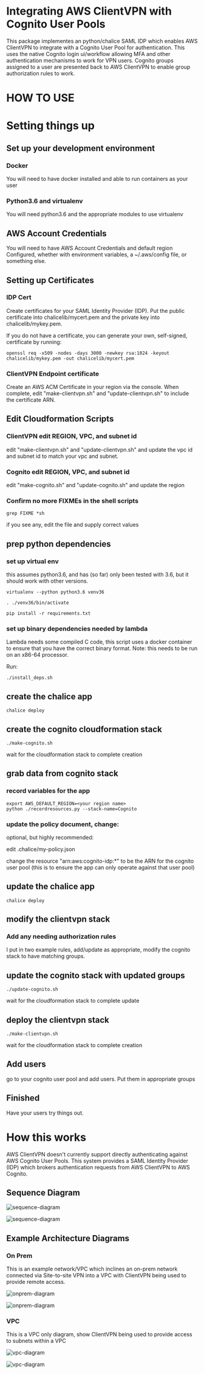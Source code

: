 # Integrating AWS ClientVPN with Cognito User Pools

This package implementes an python/chalice SAML IDP which enables AWS ClientVPN
to integrate with a Cognito User Pool for authentication. This uses the native
Cognito login ui/workflow allowing MFA and other authentication mechanisms
to work for VPN users. Cognito groups assigned to a user are presented
back to AWS ClientVPN to enable group authorization rules to work.

# HOW TO USE

# Setting things up

## Set up your development environment

### Docker

You will need to have docker installed
and able to run containers as your user

### Python3.6 and virtualenv

You will need python3.6 and the appropriate
modules to use virtualenv

##  AWS Account Credentials

You will need to have AWS Account Credentials and default region
Configured, whether with environment variables,
a ~/.aws/config file, or something else.

## Setting up Certificates

### IDP Cert

Create certificates for your SAML Identity Provider (IDP). Put the
public certificate into chalicelib/mycert.pem and the private key
into chalicelib/mykey.pem.

If you do not have a certificate, you can generate your own, self-signed,
certificate by running:

```
openssl req -x509 -nodes -days 3000 -newkey rsa:1024 -keyout chalicelib/mykey.pem -out chalicelib/mycert.pem
```

### ClientVPN Endpoint certificate

Create an AWS ACM Certificate in your region via the console. When
complete, edit "make-clientvpn.sh" and "update-clientvpn.sh" to include
the certificate ARN.

## Edit Cloudformation Scripts
### ClientVPN edit REGION, VPC, and subnet id

edit "make-clientvpn.sh" and "update-clientvpn.sh" and update the vpc id
and subnet id to match your vpc and subnet.

### Cognito edit REGION, VPC, and subnet id

edit "make-cognito.sh" and "update-cognito.sh" and update the region

### Confirm no more FIXMEs in the shell scripts

```
grep FIXME *sh
```

if you see any, edit the file and supply correct values

## prep python dependencies

### set up virtual env

this assumes python3.6, and has (so far) only been tested with 3.6, but
it should work with other versions.

```
virtualenv --python python3.6 venv36

. ./venv36/bin/activate

pip install -r requirements.txt
```

### set up binary dependencies needed by lambda

Lambda needs some compiled C code, this script
uses a docker container to ensure that you have the
correct binary format. Note: this needs to be run
on an x86-64 processor.

Run:

```
./install_deps.sh
```

## create the chalice app

```
chalice deploy
```

## create the cognito cloudformation stack

```
./make-cognito.sh
```

wait for the cloudformation stack to complete creation

## grab data from cognito stack

### record variables for the app

```
export AWS_DEFAULT_REGION=<your region name>
python ./recordresources.py --stack-name=Cognito
```

### update the policy document, change:

optional, but highly recommended:

edit .chalice/my-policy.json

change the resource "arn:aws:cognito-idp:*" to be the ARN for
the cognito user pool (this is to ensure the app
can only operate against that user pool)


## update the chalice app

```
chalice deploy
```

## modify the clientvpn stack

### Add any needing authorization rules

I put in two example rules, add/update as appropriate, modify
the cognito stack to have matching groups.

## update the cognito stack with updated groups

```
./update-cognito.sh
```

wait for the cloudformation stack to complete update

## deploy the clientvpn stack

```
./make-clientvpn.sh
```

wait for the cloudformation stack to complete creation

## Add users

go to your cognito user pool and add users. Put them in appropriate groups


## Finished

Have your users try things out.

# How this works

AWS ClientVPN doesn't currently support directly authenticating against AWS Cognito User Pools. This system provides a SAML Identity Provider (IDP) which brokers authentication requests from AWS ClientVPN to AWS Cognito.

## Sequence Diagram


![sequence-diagram](plantuml/sequence.png)

![sequence-diagram](http://www.plantuml.com/plantuml/proxy?cache=no&src=https://raw.githubusercontent.com/craighagan/ClientVPNSAMLIDP/main/plantuml/sequence.uml)

## Example Architecture Diagrams

### On Prem
This is an example network/VPC which inclines an on-prem network connected via Site-to-site VPN into a VPC with ClientVPN being used to provide remote access.


![onprem-diagram](plantuml/onprem-diagram.png)

![onprem-diagram](http://www.plantuml.com/plantuml/proxy?cache=no&src=https://raw.githubusercontent.com/craighagan/ClientVPNSAMLIDP/main/plantuml/onprem-diagram.uml)

### VPC

This is a VPC only diagram, show ClientVPN being used to provide
access to subnets within a VPC


![vpc-diagram](plantuml/vpc-diagram.png)

![vpc-diagram](http://www.plantuml.com/plantuml/proxy?cache=no&src=https://raw.githubusercontent.com/craighagan/ClientVPNSAMLIDP/main/plantuml/vpc-diagram.uml)
